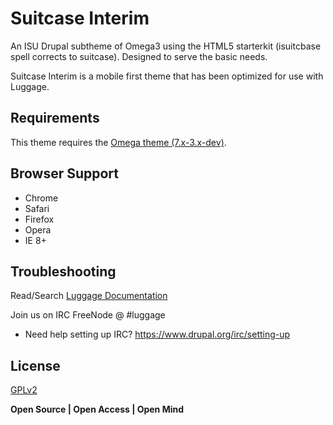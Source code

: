 # Suitcase Interim

An ISU Drupal subtheme of Omega3 using the HTML5 starterkit (isuitcbase spell corrects to suitcase).  Designed to serve the basic needs.

Suitcase Interim is a mobile first theme that has been optimized for use with Luggage.

## Requirements

This theme requires the [Omega theme (7.x-3.x-dev)](https://ftp.drupal.org/files/projects/omega-7.x-3.x-dev.zip).

## Browser Support
- Chrome
- Safari
- Firefox
- Opera
- IE 8+

## Troubleshooting

Read/Search [Luggage Documentation][]

Join us on IRC FreeNode @ #luggage
* Need help setting up IRC? https://www.drupal.org/irc/setting-up

## License

[GPLv2][]

**Open Source | Open Access | Open Mind**

[GPLv2]:http://www.gnu.org/licenses/gpl-2.0.html
[Luggage Documentation]:http://www.biology-it.iastate.edu/luggage_doc/
